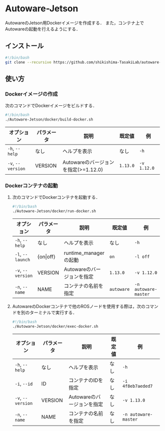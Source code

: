 # Autoware-Jetson
AutowareのJetson用Dockerイメージを作成する．
また，コンテナ上でAutowareの起動を行えるようにする．

## インストール
```bash
#!/bin/bash
git clone --recursive https://github.com/shikishima-TasakiLab/autoware-jetson-docker.git Autoware-Jetson
```

## 使い方

### Dockerイメージの作成

次のコマンドでDockerイメージをビルドする．
```bash
#!/bin/bash
./Autoware-Jetson/docker/build-docker.sh
```
|オプション       |パラメータ|説明                                |既定値  |例         |
|-----------------|----------|------------------------------------|--------|-----------|
|`-h`, `--help`   |なし      |ヘルプを表示                        |なし    |`-h`       |
|`-v`, `--version`|VERSION   |Autowareのバージョンを指定(>=1.12.0)|`1.13.0`|`-v 1.12.0`|

### Dockerコンテナの起動

1. 次のコマンドでDockerコンテナを起動する．
    ```bash
    #!/bin/bash
    ./Autoware-Jetson/docker/run-docker.sh
    ```
    |オプション       |パラメータ|説明                      |既定値    |例                  |
    |-----------------|----------|--------------------------|----------|--------------------|
    |`-h`, `--help`   |なし      |ヘルプを表示              |なし      |`-h`                |
    |`-l`, `--launch` |{on\|off} |runtime_managerの起動     |`on`      |`-l off`            |
    |`-v`, `--version`|VERSION   |Autowareのバージョンを指定|`1.13.0`  |`-v 1.12.0`         |
    |`-n`, `--name`   |NAME      |コンテナの名前を指定      |`autoware`|`-n autoware-master`|

2. AutowareのDockerコンテナで他のROSノードを使用する際は，次のコマンドを別のターミナルで実行する．
    ```bash
    #!/bin/bash
    ./Autoware-Jetson/docker/exec-docker.sh
    ```
    |オプション       |パラメータ|説明                      |既定値|例                  |
    |-----------------|----------|--------------------------|------|--------------------|
    |`-h`, `--help`   |なし      |ヘルプを表示              |なし  |`-h`                |
    |`-i`, `--id`     |ID        |コンテナのIDを指定        |なし  |`-i 4f8eb7aeded7`   |
    |`-v`, `--version`|VERSION   |Autowareのバージョンを指定|なし  |`-v 1.13.0`         |
    |`-n`, `--name`   |NAME      |コンテナの名前を指定      |なし  |`-n autoware-master`|

